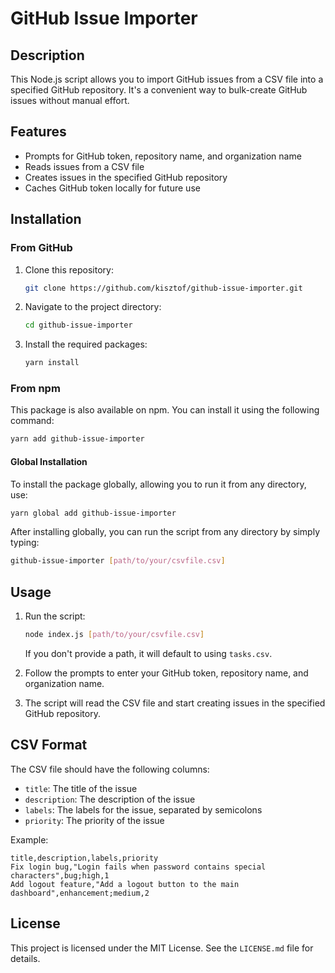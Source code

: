 # GitHub Issue Importer

## Description

This Node.js script allows you to import GitHub issues from a CSV file into a specified GitHub repository. It's a convenient way to bulk-create GitHub issues without manual effort.

## Features

- Prompts for GitHub token, repository name, and organization name
- Reads issues from a CSV file
- Creates issues in the specified GitHub repository
- Caches GitHub token locally for future use

## Installation

### From GitHub

1. Clone this repository:

    ```bash
    git clone https://github.com/kisztof/github-issue-importer.git
    ```

2. Navigate to the project directory:

    ```bash
    cd github-issue-importer
    ```

3. Install the required packages:

    ```bash
    yarn install
    ```

### From npm

This package is also available on npm. You can install it using the following command:

```bash
yarn add github-issue-importer
```

#### Global Installation

To install the package globally, allowing you to run it from any directory, use:

```bash
yarn global add github-issue-importer
```

After installing globally, you can run the script from any directory by simply typing:

```bash
github-issue-importer [path/to/your/csvfile.csv]
```

## Usage

1. Run the script:

    ```bash
    node index.js [path/to/your/csvfile.csv]
    ```

    If you don't provide a path, it will default to using ```tasks.csv```.

2. Follow the prompts to enter your GitHub token, repository name, and organization name.

3. The script will read the CSV file and start creating issues in the specified GitHub repository.

## CSV Format

The CSV file should have the following columns:

- ```title```: The title of the issue
- ```description```: The description of the issue
- ```labels```: The labels for the issue, separated by semicolons
- ```priority```: The priority of the issue

Example:

```csv
title,description,labels,priority
Fix login bug,"Login fails when password contains special characters",bug;high,1
Add logout feature,"Add a logout button to the main dashboard",enhancement;medium,2
```

## License

This project is licensed under the MIT License. See the ```LICENSE.md``` file for details.

